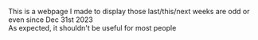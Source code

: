 This is a webpage I made to display those last/this/next weeks are odd or even since Dec 31st 2023  
As expected, it shouldn't be useful for most people
